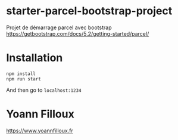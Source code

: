 # starter-parcel-bootstrap-project
Projet de démarrage parcel avec bootstrap
https://getbootstrap.com/docs/5.2/getting-started/parcel/

# Installation
``` 
npm install
npm run start
```

And then go to `localhost:1234`

# Yoann Filloux

https://www.yoannfilloux.fr
